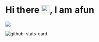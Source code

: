 # Hi there <a href="https://www.gautamkrishnar.com/"><img src="https://media.giphy.com/media/hvRJCLFzcasrR4ia7z/giphy.gif" width="25px"></a>, I am afun

![](https://komarev.com/ghpvc/?username=afunTW&style=flat)

<div style="float: left">
    <img src="https://github-readme-stats.vercel.app/api?username=afunTW&show_icons=true&bg_color=30,e96443,904e95&title_color=fff&text_color=fff&icon_color=fff" alt="github-stats-card" />
</div>

